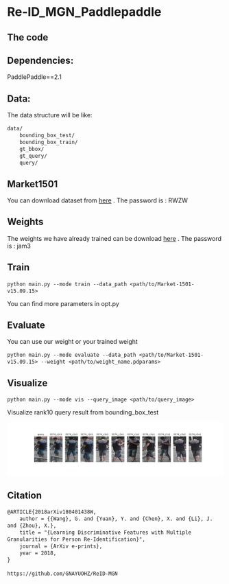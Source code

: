 # Re-ID_MGN_Paddlepaddle

## The code 

## Dependencies:

PaddlePaddle==2.1

## Data:

The data structure will be like:

```
data/
    bounding_box_test/
    bounding_box_train/
    gt_bbox/
    gt_query/
    query/
```

## Market1501

You can download dataset from [here](https://pan.baidu.com/s/1FMTwQq9NTXDTxjGwMTj5sA ) .  The password is : RWZW


## Weights

The weights we have already trained can be download [here](https://pan.baidu.com/s/1c-Oavx-caqxXvthe-VtvOg ) .     The password is : jam3



## Train

```
python main.py --mode train --data_path <path/to/Market-1501-v15.09.15>
```

You can find more parameters in opt.py

## Evaluate

You can use our weight or your trained weight

```
python main.py --mode evaluate --data_path <path/to/Market-1501-v15.09.15> --weight <path/to/weight_name.pdparams>
```

## Visualize

```
python main.py --mode vis --query_image <path/to/query_image>
```

Visualize rank10 query result from bounding_box_test



![](show.png)


## Citation
```
@ARTICLE{2018arXiv180401438W,
    author = {{Wang}, G. and {Yuan}, Y. and {Chen}, X. and {Li}, J. and {Zhou}, X.},
    title = "{Learning Discriminative Features with Multiple Granularities for Person Re-Identification}",
    journal = {ArXiv e-prints},
    year = 2018,
}

https://github.com/GNAYUOHZ/ReID-MGN
```
